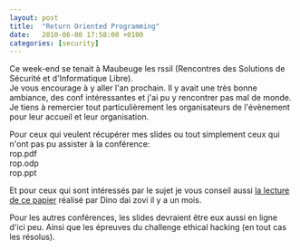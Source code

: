 ```yaml
---
layout: post
title:  "Return Oriented Programming"
date:   2010-06-06 17:58:00 +0100
categories: [security]
---
```

Ce week-end se tenait à Maubeuge les rssil (Rencontres des Solutions de Sécurité et d'Informatique Libre).  
Je vous encourage à y aller l'an prochain. Il y avait une très bonne ambiance, des conf intéressantes et j'ai pu y rencontrer pas mal de monde. Je tiens à remercier tout particulièrement les organisateurs de l'évènement pour leur accueil et leur organisation.

Pour ceux qui veulent récupérer mes slides ou tout simplement ceux qui n'ont pas pu assister à la conférence:  
rop.pdf  
rop.odp  
rop.ppt

Et pour ceux qui sont intéressés par le sujet je vous conseil aussi [la lecture de ce papier](https://trailofbits.files.wordpress.com/2010/04/practical-rop.pdf) réalisé par Dino dai zovi il y a un mois.

Pour les autres conférences, les slides devraient être eux aussi en ligne d'ici peu. Ainsi que les épreuves du challenge ethical hacking (en tout cas les résolus).
